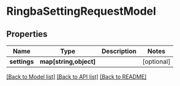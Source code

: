 # RingbaSettingRequestModel

## Properties
Name | Type | Description | Notes
------------ | ------------- | ------------- | -------------
**settings** | **map[string,object]** |  | [optional] 

[[Back to Model list]](../README.md#documentation-for-models) [[Back to API list]](../README.md#documentation-for-api-endpoints) [[Back to README]](../README.md)


